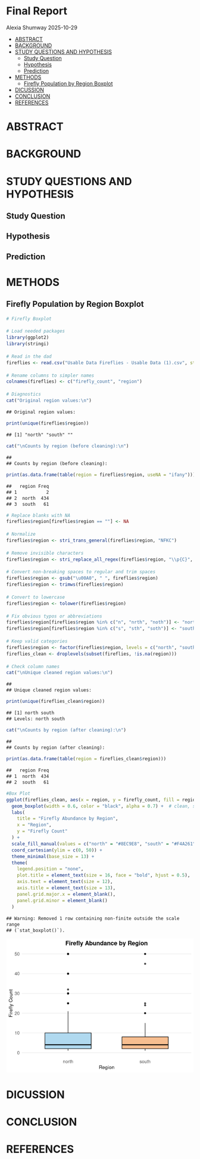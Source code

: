 Final Report
================
Alexia Shumway
2025-10-29

- [ABSTRACT](#abstract)
- [BACKGROUND](#background)
- [STUDY QUESTIONS AND HYPOTHESIS](#study-questions-and-hypothesis)
  - [Study Question](#study-question)
  - [Hypothesis](#hypothesis)
  - [Prediction](#prediction)
- [METHODS](#methods)
  - [Firefly Population by Region
    Boxplot](#firefly-population-by-region-boxplot)
- [DICUSSION](#dicussion)
- [CONCLUSION](#conclusion)
- [REFERENCES](#references)

# ABSTRACT

# BACKGROUND

# STUDY QUESTIONS AND HYPOTHESIS

## Study Question

## Hypothesis

## Prediction

# METHODS

## Firefly Population by Region Boxplot

``` r
# Firefly Boxplot

# Load needed packages
library(ggplot2)
library(stringi)

# Read in the dad
fireflies <- read.csv("Usable Data Fireflies - Usable Data (1).csv", stringsAsFactors = FALSE)

# Rename columns to simpler names
colnames(fireflies) <- c("firefly_count", "region")

# Diagnostics
cat("Original region values:\n")
```

    ## Original region values:

``` r
print(unique(fireflies$region))
```

    ## [1] "north" "south" ""

``` r
cat("\nCounts by region (before cleaning):\n")
```

    ## 
    ## Counts by region (before cleaning):

``` r
print(as.data.frame(table(region = fireflies$region, useNA = "ifany")))
```

    ##   region Freq
    ## 1           2
    ## 2  north  434
    ## 3  south   61

``` r
# Replace blanks with NA
fireflies$region[fireflies$region == ""] <- NA

# Normalize 
fireflies$region <- stri_trans_general(fireflies$region, "NFKC")

# Remove invisible characters
fireflies$region <- stri_replace_all_regex(fireflies$region, "\\p{C}", "")

# Convert non-breaking spaces to regular and trim spaces
fireflies$region <- gsub("\u00A0", " ", fireflies$region)
fireflies$region <- trimws(fireflies$region)

# Convert to lowercase
fireflies$region <- tolower(fireflies$region)

# Fix obvious typos or abbreviations
fireflies$region[fireflies$region %in% c("n", "nrth", "noth")] <- "north"
fireflies$region[fireflies$region %in% c("s", "sth", "soth")] <- "south"

# Keep valid categories
fireflies$region <- factor(fireflies$region, levels = c("north", "south"))
fireflies_clean <- droplevels(subset(fireflies, !is.na(region)))

# Check column names
cat("\nUnique cleaned region values:\n")
```

    ## 
    ## Unique cleaned region values:

``` r
print(unique(fireflies_clean$region))
```

    ## [1] north south
    ## Levels: north south

``` r
cat("\nCounts by region (after cleaning):\n")
```

    ## 
    ## Counts by region (after cleaning):

``` r
print(as.data.frame(table(region = fireflies_clean$region)))
```

    ##   region Freq
    ## 1  north  434
    ## 2  south   61

``` r
#Box Plot
ggplot(fireflies_clean, aes(x = region, y = firefly_count, fill = region)) +
  geom_boxplot(width = 0.6, color = "black", alpha = 0.7) +  # clean, solid boxes
  labs(
    title = "Firefly Abundance by Region",
    x = "Region",
    y = "Firefly Count"
  ) +
  scale_fill_manual(values = c("north" = "#8EC9E8", "south" = "#F4A261")) +  # subtle professional palette
  coord_cartesian(ylim = c(0, 50)) +
  theme_minimal(base_size = 13) +
  theme(
    legend.position = "none",
    plot.title = element_text(size = 16, face = "bold", hjust = 0.5),
    axis.text = element_text(size = 12),
    axis.title = element_text(size = 13),
    panel.grid.major.x = element_blank(),
    panel.grid.minor = element_blank()
  )
```

    ## Warning: Removed 1 row containing non-finite outside the scale range
    ## (`stat_boxplot()`).

![](Rmd-Final-Report_files/figure-gfm/unnamed-chunk-1-1.png)<!-- -->

# DICUSSION

# CONCLUSION

# REFERENCES
